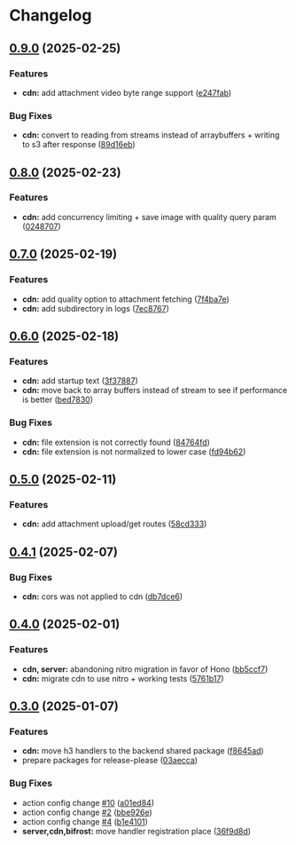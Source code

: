 # Changelog

## [0.9.0](https://github.com/WerdoxDev/Huginn/compare/cdn@v0.8.0...cdn@v0.9.0) (2025-02-25)


### Features

* **cdn:** add attachment video byte range support ([e247fab](https://github.com/WerdoxDev/Huginn/commit/e247fab4e393d52e8e17b9843a90719adf26f9ed))


### Bug Fixes

* **cdn:** convert to reading from streams instead of arraybuffers + writing to s3 after response ([89d16eb](https://github.com/WerdoxDev/Huginn/commit/89d16eb283a77d234557aed3562626d8b6ebb698))

## [0.8.0](https://github.com/WerdoxDev/Huginn/compare/cdn@v0.7.0...cdn@v0.8.0) (2025-02-23)


### Features

* **cdn:** add concurrency limiting + save image with quality query param ([0248707](https://github.com/WerdoxDev/Huginn/commit/024870757a6d82d54235db48dac91648a7ace706))

## [0.7.0](https://github.com/WerdoxDev/Huginn/compare/cdn@v0.6.0...cdn@v0.7.0) (2025-02-19)


### Features

* **cdn:** add quality option to attachment  fetching ([7f4ba7e](https://github.com/WerdoxDev/Huginn/commit/7f4ba7e9c192392ffd81ca56a81d920f894edbdb))
* **cdn:** add subdirectory in logs ([7ec8767](https://github.com/WerdoxDev/Huginn/commit/7ec87672da5fdc0434aa08b012ce422245d97182))

## [0.6.0](https://github.com/WerdoxDev/Huginn/compare/cdn@v0.5.0...cdn@v0.6.0) (2025-02-18)


### Features

* **cdn:** add startup text ([3f37887](https://github.com/WerdoxDev/Huginn/commit/3f37887a862290c33fbdb1731dbf2c5807e57667))
* **cdn:** move back to array buffers instead of stream to see if performance is better ([bed7830](https://github.com/WerdoxDev/Huginn/commit/bed78309f636a8b111727286be9bd75e8bc7e95c))


### Bug Fixes

* **cdn:** file extension is not correctly found ([84764fd](https://github.com/WerdoxDev/Huginn/commit/84764fd6786c0dbd00763bb5444cf9293a88f7fe))
* **cdn:** file extension is not normalized to lower case ([fd94b62](https://github.com/WerdoxDev/Huginn/commit/fd94b62320767e1aaff4799a6b09f888f10fac03))

## [0.5.0](https://github.com/WerdoxDev/Huginn/compare/cdn@v0.4.1...cdn@v0.5.0) (2025-02-11)


### Features

* **cdn:** add attachment upload/get routes ([58cd333](https://github.com/WerdoxDev/Huginn/commit/58cd333934bb5979931bf42415de62db2912468e))

## [0.4.1](https://github.com/WerdoxDev/Huginn/compare/cdn@v0.4.0...cdn@v0.4.1) (2025-02-07)


### Bug Fixes

* **cdn:** cors was not applied to cdn ([db7dce6](https://github.com/WerdoxDev/Huginn/commit/db7dce64c6bdf672f49bb91d3cfa1ad779e2db26))

## [0.4.0](https://github.com/WerdoxDev/Huginn/compare/cdn@v0.3.0...cdn@v0.4.0) (2025-02-01)


### Features

* **cdn, server:** abandoning nitro migration in favor of Hono ([bb5ccf7](https://github.com/WerdoxDev/Huginn/commit/bb5ccf73fac4e61c0dfb6750a71e48f81f8baa7d))
* **cdn:** migrate cdn to use nitro + working tests ([5761b17](https://github.com/WerdoxDev/Huginn/commit/5761b177f02c09bf285d29a913d221d0bb6787d3))

## [0.3.0](https://github.com/WerdoxDev/Huginn/compare/cdn-v0.2.0...cdn@v0.3.0) (2025-01-07)


### Features

* **cdn:** move h3 handlers to the backend shared package ([f8645ad](https://github.com/WerdoxDev/Huginn/commit/f8645ad9f048d7e8da9645412958cedcfcc948d8))
* prepare packages for release-please ([03aecca](https://github.com/WerdoxDev/Huginn/commit/03aeccaf204a18a4b0f4764689623806f3d7b1fd))


### Bug Fixes

* action config change [#10](https://github.com/WerdoxDev/Huginn/issues/10) ([a01ed84](https://github.com/WerdoxDev/Huginn/commit/a01ed84645f931bd09fd2351df72c089547ddd9d))
* action config change [#2](https://github.com/WerdoxDev/Huginn/issues/2) ([bbe926e](https://github.com/WerdoxDev/Huginn/commit/bbe926e2b8a68a3a876f1b5422111c5ff0d3c93d))
* action config change [#4](https://github.com/WerdoxDev/Huginn/issues/4) ([b1e4101](https://github.com/WerdoxDev/Huginn/commit/b1e4101f5d89d4f3c8997152163e53b3a59cc072))
* **server,cdn,bifrost:** move handler registration place ([36f9d8d](https://github.com/WerdoxDev/Huginn/commit/36f9d8d005f94509c5e23b52e9a84344db335fcb))
